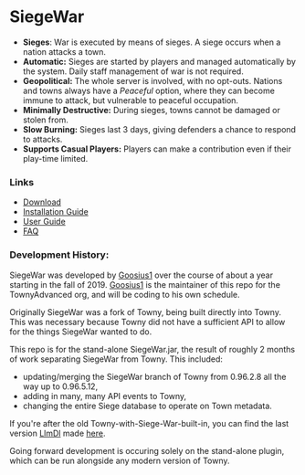 # SiegeWar
* **Sieges**: War is executed by means of sieges. A siege occurs when a nation attacks a town.
* **Automatic:** Sieges are started by players and managed automatically by the system. Daily staff management of war is not required.
* **Geopolitical:** The whole server is involved, with no opt-outs. Nations and towns always have a *Peaceful* option, where they can become immune to attack, but vulnerable to peaceful occupation.
* **Minimally Destructive:** During sieges, towns cannot be damaged or stolen from.
* **Slow Burning:** Sieges last 3 days, giving defenders a chance to respond to attacks.
* **Supports Casual Players:** Players can make a contribution even if their play-time limited.
### Links
* [Download](https://github.com/TownyAdvanced/SiegeWar/releases)
* [Installation Guide](https://github.com/TownyAdvanced/SiegeWar/wiki/Siege-War-Installation)
* [User Guide](https://github.com/TownyAdvanced/SiegeWar/wiki/Siege-War-User-Guide)
* [FAQ](https://github.com/TownyAdvanced/SiegeWar/wiki/Siege-War-FAQ)
### Development History:
SiegeWar was developed by [Goosius1](https://github.com/Goosius1) over the course of about a year starting in the fall of 2019. [Goosius1](https://github.com/Goosius1) is the maintainer of this repo for the TownyAdvanced org, and will be coding to his own schedule.
 
Originally SiegeWar was a fork of Towny, being built directly into Towny. This was necessary because Towny did not have a sufficient API to allow for the things SiegeWar wanted to do.

This repo is for the stand-alone SiegeWar.jar, the result of roughly 2 months of work separating SiegeWar from Towny. This included:
  - updating/merging the SiegeWar branch of Towny from 0.96.2.8 all the way up to 0.96.5.12,
  - adding in many, many API events to Towny,
  - changing the entire Siege database to operate on Town metadata.

If you're after the old Towny-with-Siege-War-built-in, you can find the last version [LlmDl](https://github.com/LlmDl) made [here](https://github.com/TownyAdvanced/Towny/files/5766604/Towny-SeigeWar-0.96.5.12-SNAPSHOT%2B512690a.jar.zip). 

Going forward development is occuring solely on the stand-alone plugin, which can be run alongside any modern version of Towny.
